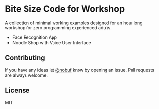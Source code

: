 # Bite Size Code for Workshop

A collection of minimal working examples designed for an hour long workshop for zero programming experienced adults.

- Face Recognition App
- Noodle Shop with Voice User Interface

## Contributing

If you have any ideas let [@nobuf](https://github.com/nobuf) know by opening an issue. Pull requests are always welcome.

## License

MIT

